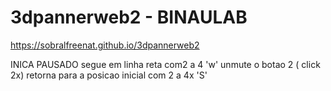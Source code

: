 # 3dpannerweb2 - BINAULAB
https://sobralfreenat.github.io/3dpannerweb2

INICA PAUSADO
segue em linha reta com2 a 4  'w'
unmute o botao 2 ( click 2x)
retorna para a posicao inicial com 2 a 4x 'S'
